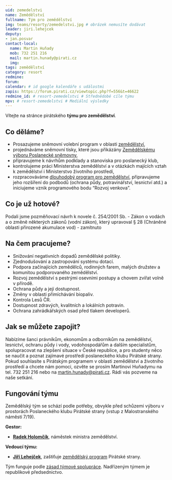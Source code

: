 ```yaml
---
uid: zemedelstvi
name: Zemědělství
fullname: Tým pro zemědělství
img: teams/resorty/zemedelstvi.jpg # obrázek nemusíte dodávat
leader: jiri.lehejcek
deputy:
- jan.posvar
contact-local:
  name: Martin Huňady
  mob: 732 251 216
  mail: martin.hunady@pirati.cz
  img: 
tags: zemědělství
category: resort
redmine:
forum:
calendar: # id google kalendáře s událostmi
zapis: https://forum.pirati.cz/viewtopic.php?f=556&t=46622
redmine_id: # resort-zemedelstvi # Střednědobé cíle týmu
mpv: # resort-zemedelstvi # Mediální výsledky
---
```


Vítejte na stránce pirátského **týmu pro zemědělství**.

Co děláme?
----------
* Prosazujeme sněmovní volební program v oblasti [zemědělství](https://www.pirati.cz/program/psp2017/zemedelstvi/),
* projednáváme sněmovní tisky, které jsou přikázány [Zemědělskému výboru Poslanecké sněmovny](http://www.psp.cz/sqw/hp.sqw?k=4700),
* připravujeme k návrhům podklady a stanoviska pro poslanecký klub,
* kontrolujeme práci Ministerstva zemědělství a v otázkách majících vztah k zemědělství i Ministerstvo životního prostředí,
* rozpracováváme [dlouhodobý program pro zemědělství](https://www.pirati.cz/program/dlouhodoby/zemedelstvi/), připravujeme jeho rozšíření do podbodů (ochrana půdy, potravinářství, lesnictví atd.) a iniciujeme vznik programového bodu “Rozvoj venkova”.

Co je už hotové?
----------------------
Podali jsme pozměňovací návrh k novele č. 254/2001 Sb. - Zákon o vodách a o změně některých zákonů (vodní zákon), který upravoval § 28 (Chráněné oblasti přirozené akumulace vod) - zamítnuto

Na čem pracujeme?
----------------------
* Snižování negativních dopadů zemědělské politiky.
* Zjednodušování a zastropování systému dotací.
* Podpora začínajících zemědělců, rodinných farem, malých družstev a komunitou podporovaného zemědělství.
* Rozvoj zemědělství s pestrými osevními postupy a chovem zvířat volně v přírodě.
* Ochrana půdy a její dostupnost.
* Změny v oblasti přimíchávání biopaliv.
* Kontrola Lesů ČR.
* Dostupnost zdravých, kvalitních a lokálních potravin.
* Ochrana zahrádkářských osad před tlakem developerů.

Jak se můžete zapojit?
----------------------

Nabízíme šanci právníkům, ekonomům a odborníkům na zemědělství, lesnictví, ochranu půdy i vody, vodohospodářům a dalším specialistům, spolupracovat na zlepšení situace v České republice, a pro studenty něco se naučit a poznat zajímavé prostředí poslaneckého klubu Pirátské strany.
Pokud souhlasíte s Pirátským programem v oblasti zemědělství a životního prostředí a chcete nám pomoci, ozvěte se prosím Martinovi Huňadymu na tel. 732 251 216 nebo na martin.hunady@pirati.cz. Rádi vás pozveme na naše setkání.

Fungování týmu
----------------------

Zemědělský tým se schází podle potřeby, obvykle před schůzemi výboru v prostorách Poslaneckého klubu Pirátské strany (vstup z Malostranského náměstí 7/19). 

**Gestor:**
* **[Radek Holomčík](https://www.pirati.cz/lide/radek-holomcik/)**, náměstek ministra zemědělství.

**Vedoucí týmu:**
* **[Jiří Lehejček](https://www.pirati.cz/lide/jiri-lehejcek/)**, zaštiťuje [zemědělský program](https://www.pirati.cz/program/parlament2021/) Pirátské strany.


Tým funguje podle [zásad týmové spolupráce](https://wiki.pirati.cz/rules/or_zatys). Nadřízeným týmem je republikové předsednictvo. 
